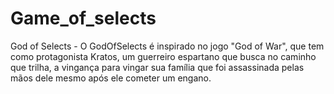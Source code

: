 # Game_of_selects
God of Selects  - O GodOfSelects é inspirado no jogo "God of War", que tem como protagonista Kratos, um guerreiro espartano que busca no caminho que trilha, a vingança para vingar sua família que foi assassinada pelas mãos dele mesmo após ele cometer um engano.
